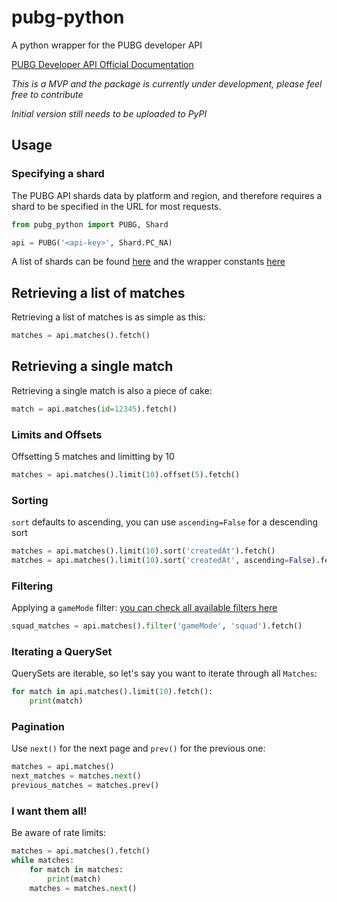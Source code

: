 # pubg-python

A python wrapper for the PUBG developer API

[PUBG Developer API Official Documentation](https://developer.playbattlegrounds.com/docs/en/introduction.html)

*This is a MVP and the package is currently under development, please feel free to contribute*

*Initial version still needs to be uploaded to PyPI*

## Usage

### Specifying a shard

The PUBG API shards data by platform and region, and therefore requires a shard to be specified in the URL for most requests.

```python
from pubg_python import PUBG, Shard

api = PUBG('<api-key>', Shard.PC_NA)
```

A list of shards can be found [here](https://developer.playbattlegrounds.com/docs/en/making-requests.html#regions) and the wrapper constants [here](https://github.com/ramonsaraiva/pubg-python/blob/master/pubg_python/base.py)

## Retrieving a list of matches

Retrieving a list of matches is as simple as this:

```python
matches = api.matches().fetch()
```

## Retrieving a single match

Retrieving a single match is also a piece of cake:

```python
match = api.matches(id=12345).fetch()
```

### Limits and Offsets

Offsetting 5 matches and limitting by 10

```python
matches = api.matches().limit(10).offset(5).fetch()
```

### Sorting

`sort` defaults to ascending, you can use `ascending=False` for a descending sort

```python
matches = api.matches().limit(10).sort('createdAt').fetch()
matches = api.matches().limit(10).sort('createdAt', ascending=False).fetch()
```

### Filtering

Applying a `gameMode` filter: [you can check all available filters here](https://developer.playbattlegrounds.com/docs/en/matches.html#/Matches/get_matches)

```python
squad_matches = api.matches().filter('gameMode', 'squad').fetch()
```

### Iterating a QuerySet

QuerySets are iterable, so let's say you want to iterate through all `Matches`:

```python
for match in api.matches().limit(10).fetch():
    print(match)
```

### Pagination

Use `next()` for the next page and `prev()` for the previous one:

```python
matches = api.matches()
next_matches = matches.next()
previous_matches = matches.prev()
```

### I want them all!

Be aware of rate limits:

```python
matches = api.matches().fetch()
while matches:
    for match in matches:
        print(match)
    matches = matches.next()
```